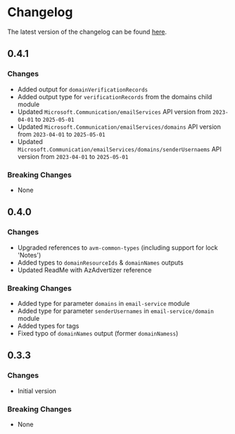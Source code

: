 # Changelog

The latest version of the changelog can be found [here](https://github.com/Azure/bicep-registry-modules/blob/main/avm/res/communication/email-service/CHANGELOG.md).

## 0.4.1

### Changes

- Added output for `domainVerificationRecords`
- Added output type for `verificationRecords` from the domains child module
- Updated `Microsoft.Communication/emailServices` API version from `2023-04-01` to `2025-05-01`
- Updated `Microsoft.Communication/emailServices/domains` API version from `2023-04-01` to `2025-05-01`
- Updated `Microsoft.Communication/emailServices/domains/senderUsernaems` API version from `2023-04-01` to `2025-05-01`


### Breaking Changes

- None

## 0.4.0

### Changes

- Upgraded references to `avm-common-types` (including support for lock 'Notes')
- Added types to `domainResourceIds` & `domainNames` outputs
- Updated ReadMe with AzAdvertizer reference

### Breaking Changes

- Added type for parameter `domains` in `email-service` module
- Added type for parameter `senderUsernames` in `email-service/domain` module
- Added types for tags
- Fixed typo of `domainNames` output (former `domainNamess`)

## 0.3.3

### Changes

- Initial version

### Breaking Changes

- None
